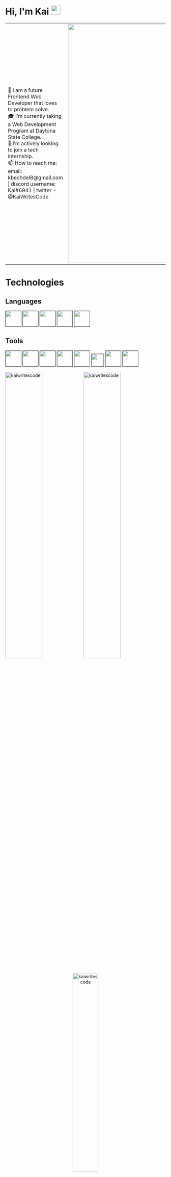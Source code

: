 # Hi, I'm Kai <img src="https://github.com/TheDudeThatCode/TheDudeThatCode/blob/master/Assets/Hi.gif" width="29px">

<table>
<tr>
  <td valign="center">
    🌱 I am a future Frontend Web Developer that loves to problem solve. <br/>
    🎓 I’m currently taking a Web Development Program at Daytona State College. <br/>
    🎯 I’m actively looking to join a tech internship.<br/>
    📫 How to reach me: email: kbechdel8@gmail.com | discord username: Kai#6941 | twitter - @KaiWritesCode<br/>

<td >
  <img src="https://user-images.githubusercontent.com/84258692/154194052-34a46423-4959-4575-b6eb-8a45f160ad95.png" width="750" >

  </td>

  </tr>
</table>

# Technologies



<div>
  
  ## Languages
  <div>
   <a href=""><img src="https://pics.freeicons.io/uploads/icons/png/8804286661557996995-512.png" width="50"></a>
   <a href=""><img src="https://pics.freeicons.io/uploads/icons/png/632690741557997006-512.png" width="50"></a>
   <a href=""><img src="https://pics.freeicons.io/uploads/icons/png/21088442871540553614-512.png" width="50"></a>
   <a href=""><img src="https://pics.freeicons.io/uploads/icons/png/8575147831553750379-512.png" width="50"></a>
   <a href=""><img src="https://pics.freeicons.io/uploads/icons/png/6655067911551942823-512.png" width="50"></a>
  </div>

  
  ## Tools
  <div>
     <a href=""><img src="https://pics.freeicons.io/uploads/icons/png/6247864081536298180-512.png" width="50"></a>
     <a href=""><img src="https://pics.freeicons.io/uploads/icons/png/9374299221540553610-512.png" width="50"></a>
     <a href=""><img src="https://pics.freeicons.io/uploads/icons/png/3842828341530103314-512.png" width="50"></a>
    <a href=""> <img src="https://pics.freeicons.io/uploads/icons/png/9655574981556105319-512.png" width="50"></a>
    <a href=""> <img src="https://iconape.com/wp-content/png_logo_vector/node-js-2.png" width="50"></a>
    <a href=""> <img src="https://www.opc-router.de/wp-content/uploads/2021/03/mongodb_thumbnail.png" width="40"></a>
     <a href=""><img src="https://www.vectorlogo.zone/logos/mysql/mysql-official.svg" width="50"></a>
    <a href=""> <img src="https://upload.wikimedia.org/wikipedia/commons/thumb/9/9a/Visual_Studio_Code_1.35_icon.svg/2048px-Visual_Studio_Code_1.35_icon.svg.png" width="50"></a>
  </div>
</div>


<div>
<p align="center">
  <div>
  <img width="48%" src="https://github-readme-stats.vercel.app/api?username=kaiwritescode&show_icons=true&theme=cobalt&hide_border=true" alt="kaiwritescode" />
    <img width="48%" src="https://github-readme-streak-stats.herokuapp.com/?user=kaiwritescode&theme=highcontrast&hide_border=true" alt="kaiwritescode" />
    </div>
</p>

<p align="center">
  <img width="40%" src="https://github-readme-stats.vercel.app/api/top-langs?username=kaiwritescode&show_icons=true&theme=cobalt&locale=en&layout=compact&hide_border=true" alt="kaiwritescode" /> 
    </div>
</p>
</div>
